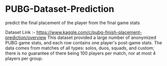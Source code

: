 # PUBG-Dataset-Prediction
predict the final placement of the player from the final game stats

Dataset Link :- https://www.kaggle.com/c/pubg-finish-placement-prediction/overview
This dataset provided a large number of anonymized PUBG game stats, and each row contains one player's post-game stats. The data comes from matches of all types: solos, duos, squads, and custom; there is no guarantee of there being 100 players per match, nor at most 4 players per group.


